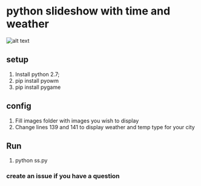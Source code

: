 # python slideshow with time and weather
![alt text](https://i.imgur.com/UfLZD5i.jpg)

## setup
1. Install python 2.7;
2. pip install pyowm
3. pip install pygame

## config
1. Fill images folder with images you wish to display
2. Change lines 139 and 141 to display weather and temp type for your city

## Run
1. python ss.py

### create an issue if you have a question
